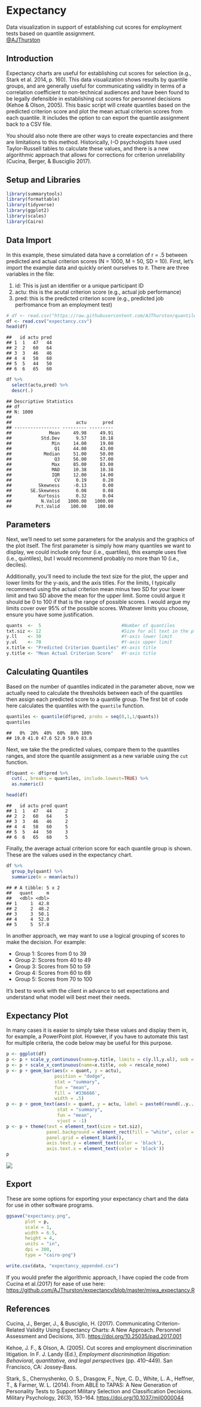 Expectancy
================

Data visualization in support of establishing cut scores for employment
tests based on quantile assignment.  
[@AJThurston](twitter.com/AJThurston)

## Introduction

Expectancy charts are useful for establishing cut scores for selection
(e.g., Stark et al. 2014, p. 160). This data visualization shows results
by quantile groups, and are generally useful for communicating validity
in terms of a correlation coefficient to non-technical audiences and
have been found to be legally defensible in establishing cut scores for
personnel decisions (Kehoe & Olson, 2005). This basic script will create
quantiles based on the predicted criterion score and plot the mean
actual criterion scores from each quantile. It includes the option to
can export the quantile assignment back to a CSV file.

You should also note there are other ways to create expectancies and
there are limitations to this method. Historically, I-O psychologists
have used Taylor-Russell tables to calculate these values, and there is
a new algorithmic approach that allows for corrections for criterion
unreliability (Cucina, Berger, & Busciglio 2017).

## Setup and Libraries

``` r
library(summarytools)
library(formattable)
library(tidyverse)
library(ggplot2)
library(scales)
library(Cairo)
```

## Data Import

In this example, these simulated data have a correlation of r = .5
between predicted and actual criterion scores (N = 1000, M = 50, SD =
10). First, let’s import the example data and quickly orient ourselves
to it. There are three variables in the file:

1.  id: This is just an identifier or a unique participant ID
2.  actu: this is the acutal criterion score (e.g., actual job
    performance)
3.  pred: this is the predicted criterion score (e.g., predicted job
    perfromance from an employment test)

``` r
# df <- read.csv("https://raw.githubusercontent.com/AJThurston/quantiles/master/expectancy.csv")
df <- read.csv("expectancy.csv")
head(df)
```

    ##   id actu pred
    ## 1  1   47   44
    ## 2  2   60   64
    ## 3  3   46   46
    ## 4  4   58   60
    ## 5  5   44   50
    ## 6  6   65   60

``` r
df %>%
  select(actu,pred) %>%
  descr(.)
```

    ## Descriptive Statistics  
    ## df  
    ## N: 1000  
    ## 
    ##                        actu      pred
    ## ----------------- --------- ---------
    ##              Mean     49.98     49.91
    ##           Std.Dev      9.57     10.18
    ##               Min     14.00     19.00
    ##                Q1     44.00     43.00
    ##            Median     51.00     50.00
    ##                Q3     56.00     57.00
    ##               Max     85.00     83.00
    ##               MAD     10.38     10.38
    ##               IQR     12.00     14.00
    ##                CV      0.19      0.20
    ##          Skewness     -0.13      0.00
    ##       SE.Skewness      0.08      0.08
    ##          Kurtosis      0.32      0.04
    ##           N.Valid   1000.00   1000.00
    ##         Pct.Valid    100.00    100.00

## Parameters

Next, we’ll need to set some parameters for the analysis and the
graphics of the plot itself. The first parameter is simply how many
quantiles we want to display, we could include only four (i.e.,
quartiles), this example uses five (i.e., quintiles), but I would
recommend probably no more than 10 (i.e., deciles).

Additionally, you’ll need to include the text size for the plot, the
upper and lower limits for the y-axis, and the axis titles. For the
limits, I typically recommend using the actual criterion mean minus two
SD for your lower limit and two SD above the mean for the upper limit.
Some could argue it should be 0 to 100 if that is the range of possible
scores. I would argue my limits cover over 95% of the possible scores.
Whatever limits you choose, ensure you have some justification.

``` r
quants  <-  5                              #Number of quantiles
txt.siz <- 12                              #Size for all text in the plot
y.ll    <- 30                              #Y-axis lower limit          
y.ul    <- 70                              #Y-axis upper limit
x.title <- "Predicted Criterion Quantiles" #X-axis title
y.title <- "Mean Actual Criterion Score"   #Y-axis title
```

## Calculating Quantiles

Based on the number of quantiles indicated in the parameter above, now
we actually need to calculate the thresholds between each of the
quantiles then assign each predicted score to a quantile group. The
first bit of code here calculates the quantiles with the `quantile`
function.

``` r
quantiles <- quantile(df$pred, probs = seq(0,1,1/quants))
quantiles
```

    ##   0%  20%  40%  60%  80% 100% 
    ## 19.0 41.0 47.6 52.0 59.0 83.0

Next, we take the the predicted values, compare them to the quantiles
ranges, and store the quantile assignment as a new variable using the
`cut` function.

``` r
df$quant <- df$pred %>%
  cut(., breaks = quantiles, include.lowest=TRUE) %>%
  as.numeric()

head(df)
```

    ##   id actu pred quant
    ## 1  1   47   44     2
    ## 2  2   60   64     5
    ## 3  3   46   46     2
    ## 4  4   58   60     5
    ## 5  5   44   50     3
    ## 6  6   65   60     5

Finally, the average actual criterion score for each quantile group is
shown. These are the values used in the expectancy chart.

``` r
df %>%
  group_by(quant) %>%
  summarize(m = mean(actu))
```

    ## # A tibble: 5 x 2
    ##   quant     m
    ##   <dbl> <dbl>
    ## 1     1  42.8
    ## 2     2  48.2
    ## 3     3  50.1
    ## 4     4  52.0
    ## 5     5  57.8

In another approach, we may want to use a logical grouping of scores to
make the decision. For example:

- Group 1: Scores from 0 to 39
- Group 2: Scores from 40 to 49
- Group 3: Scores from 50 to 59
- Group 4: Scores from 60 to 69
- Group 5: Scores from 70 to 100

It’s best to work with the client in advance to set expectations and
understand what model will best meet their needs.

## Expectancy Plot

In many cases it is easier to simply take these values and display them
in, for example, a PowerPoint plot. However, if you have to automate
this tast for multiple criteria, the code below may be useful for this
purpose.

``` r
p <- ggplot(df)
p <- p + scale_y_continuous(name=y.title, limits = c(y.ll,y.ul), oob = rescale_none)
p <- p + scale_x_continuous(name=x.title, oob = rescale_none)
p <- p + geom_bar(aes(x = quant, y = actu), 
                  position = "dodge", 
                  stat = "summary", 
                  fun = "mean",
                  fill = '#336666',
                  width = .5)
p <- p + geom_text(aes(x = quant, y = actu, label = paste0(round(..y..,0),"%")), 
                   stat = "summary", 
                   fun = "mean",
                   vjust = -1)
p <- p + theme(text = element_text(size = txt.siz),
               panel.background = element_rect(fill = "white", color = "black"),
               panel.grid = element_blank(),
               axis.text.y = element_text(color = 'black'),
               axis.text.x = element_text(color = 'black'))
p
```

![](expectancy_files/figure-gfm/expectancy-1.png)<!-- -->

## Export

These are some options for exporting your expectancy chart and the data
for use in other software programs.

``` r
ggsave("expectancy.png", 
       plot = p, 
       scale = 1, 
       width = 6.5, 
       height = 4, 
       units = "in",
       dpi = 300,
       type = "cairo-png")

write.csv(data, "expectancy_appended.csv")
```

If you would prefer the algorithmic approach, I have copied the code
from Cucina et al.(2017) for ease of use here:
<https://github.com/AJThurston/expectancy/blob/master/miwa_expectancy.R>

## References

Cucina, J., Berger, J., & Busciglio, H. (2017). Communicating
Criterion-Related Validity Using Expectancy Charts: A New Approach.
Personnel Assessment and Decisions, 3(1).
<https://doi.org/10.25035/pad.2017.001>

Kehoe, J. F., & Olson, A. (2005). Cut scores and employment
discrimination litigation. In F. J. Landy (Ed.), *Employment
discrimination litigation: Behavioral, quantitative, and legal
perspectives* (pp. 410–449). San Francisco, CA: Jossey-Bass.

Stark, S., Chernyshenko, O. S., Drasgow, F., Nye, C. D., White, L. A.,
Heffner, T., & Farmer, W. L. (2014). From ABLE to TAPAS: A New
Generation of Personality Tests to Support Military Selection and
Classification Decisions. Military Psychology, 26(3), 153–164.
<https://doi.org/10.1037/mil0000044>
